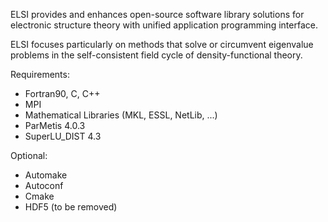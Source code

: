 ELSI provides and enhances open-source software library solutions for 
electronic structure theory with unified application programming interface.

ELSI focuses particularly on methods that solve or circumvent eigenvalue
problems in the self-consistent field cycle of density-functional theory.

Requirements:

  * Fortran90, C, C++
  * MPI
  * Mathematical Libraries (MKL, ESSL, NetLib, ...)
  * ParMetis 4.0.3
  * SuperLU_DIST 4.3

Optional:
  * Automake
  * Autoconf
  * Cmake
  * HDF5 (to be removed)
